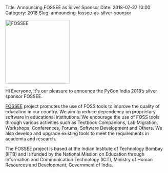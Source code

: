Title: Announcing FOSSEE as Silver Sponsor
Date: 2018-07-27 10:00
Category: 2018
Slug: announcing-fossee-as-silver-sponsor

<p class="text-center">
	<a href="https://fossee.in/" target="_blank">
		<img src="https://raw.githubusercontent.com/rahulkumaran/inpycon-blog/master/content/images/fossee.png" alt="FOSSEE" height="200"/>
	</a>
</p>

Hi Everyone, it's our pleasure to announce the PyCon India 2018’s silver sponsor FOSSEE.
<!-- PELICAN_END_SUMMARY -->

[FOSSEE](https://fossee.in/) project promotes the use of FOSS tools to improve the quality of education in our country. We aim to reduce dependency on proprietary software in educational institutions. We encourage the use of FOSS tools through various activities such as Textbook Companions, Lab Migration, Workshops, Conferences, Forums, Software Development and Others. We also develop and upgrade existing tools to meet the requirements in academia and research.

The FOSSEE project is based at the Indian Institute of Technology Bombay (IITB) and is funded by the National Mission on Education through Information and Communication Technology (ICT), Ministry of Human Resources and Development, Government of India.

